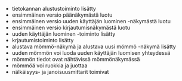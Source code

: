 - tietokannan alustustoiminto lisätty
- ensimmäinen versio päänäkymästä luotu
- ensimmäinen versio uuden käyttäjän luominen -näkymästä luotu
- ensimmäinen versio kirjautumisnäkymästä luotu
- uuden käyttäjän luominen -toiminto lisätty
- krjautumistoiminto lisätty
- alustava mömmö-näkymä ja alustava uusi mömmö -näkymä lisätty
- uuden mömmön voi luoda uuden käyttäjän luomisen yhteydessä
- mömmön tiedot ovat nähtävissä mömmönäkymässä
- mömmöä voi ruokkia ja juottaa
- nälkäisyys- ja janoisuusmittarit toimivat
